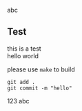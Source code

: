 abc
## Test

this is a test<br>
hello world<br>

please use ``make`` to build<br>

```
git add .
git commit -m "hello"
```

123
abc
